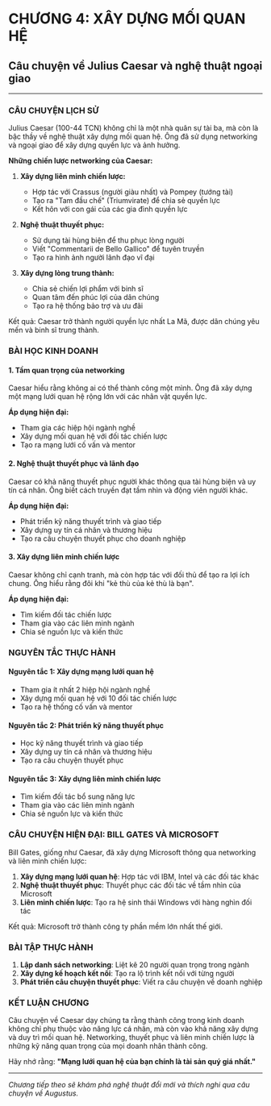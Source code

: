 # CHƯƠNG 4: XÂY DỰNG MỐI QUAN HỆ
## Câu chuyện về Julius Caesar và nghệ thuật ngoại giao

---

### CÂU CHUYỆN LỊCH SỬ

Julius Caesar (100-44 TCN) không chỉ là một nhà quân sự tài ba, mà còn là bậc thầy về nghệ thuật xây dựng mối quan hệ. Ông đã sử dụng networking và ngoại giao để xây dựng quyền lực và ảnh hưởng.

**Những chiến lược networking của Caesar:**

1. **Xây dựng liên minh chiến lược:**
   - Hợp tác với Crassus (người giàu nhất) và Pompey (tướng tài)
   - Tạo ra "Tam đầu chế" (Triumvirate) để chia sẻ quyền lực
   - Kết hôn với con gái của các gia đình quyền lực

2. **Nghệ thuật thuyết phục:**
   - Sử dụng tài hùng biện để thu phục lòng người
   - Viết "Commentarii de Bello Gallico" để tuyên truyền
   - Tạo ra hình ảnh người lãnh đạo vĩ đại

3. **Xây dựng lòng trung thành:**
   - Chia sẻ chiến lợi phẩm với binh sĩ
   - Quan tâm đến phúc lợi của dân chúng
   - Tạo ra hệ thống bảo trợ và ưu đãi

Kết quả: Caesar trở thành người quyền lực nhất La Mã, được dân chúng yêu mến và binh sĩ trung thành.

### BÀI HỌC KINH DOANH

#### 1. Tầm quan trọng của networking

Caesar hiểu rằng không ai có thể thành công một mình. Ông đã xây dựng một mạng lưới quan hệ rộng lớn với các nhân vật quyền lực.

**Áp dụng hiện đại:**
- Tham gia các hiệp hội ngành nghề
- Xây dựng mối quan hệ với đối tác chiến lược
- Tạo ra mạng lưới cố vấn và mentor

#### 2. Nghệ thuật thuyết phục và lãnh đạo

Caesar có khả năng thuyết phục người khác thông qua tài hùng biện và uy tín cá nhân. Ông biết cách truyền đạt tầm nhìn và động viên người khác.

**Áp dụng hiện đại:**
- Phát triển kỹ năng thuyết trình và giao tiếp
- Xây dựng uy tín cá nhân và thương hiệu
- Tạo ra câu chuyện thuyết phục cho doanh nghiệp

#### 3. Xây dựng liên minh chiến lược

Caesar không chỉ cạnh tranh, mà còn hợp tác với đối thủ để tạo ra lợi ích chung. Ông hiểu rằng đôi khi "kẻ thù của kẻ thù là bạn".

**Áp dụng hiện đại:**
- Tìm kiếm đối tác chiến lược
- Tham gia vào các liên minh ngành
- Chia sẻ nguồn lực và kiến thức

### NGUYÊN TẮC THỰC HÀNH

#### Nguyên tắc 1: Xây dựng mạng lưới quan hệ
- Tham gia ít nhất 2 hiệp hội ngành nghề
- Xây dựng mối quan hệ với 10 đối tác chiến lược
- Tạo ra hệ thống cố vấn và mentor

#### Nguyên tắc 2: Phát triển kỹ năng thuyết phục
- Học kỹ năng thuyết trình và giao tiếp
- Xây dựng uy tín cá nhân và thương hiệu
- Tạo ra câu chuyện thuyết phục

#### Nguyên tắc 3: Xây dựng liên minh chiến lược
- Tìm kiếm đối tác bổ sung năng lực
- Tham gia vào các liên minh ngành
- Chia sẻ nguồn lực và kiến thức

### CÂU CHUYỆN HIỆN ĐẠI: BILL GATES VÀ MICROSOFT

Bill Gates, giống như Caesar, đã xây dựng Microsoft thông qua networking và liên minh chiến lược:

1. **Xây dựng mạng lưới quan hệ**: Hợp tác với IBM, Intel và các đối tác khác
2. **Nghệ thuật thuyết phục**: Thuyết phục các đối tác về tầm nhìn của Microsoft
3. **Liên minh chiến lược**: Tạo ra hệ sinh thái Windows với hàng nghìn đối tác

Kết quả: Microsoft trở thành công ty phần mềm lớn nhất thế giới.

### BÀI TẬP THỰC HÀNH

1. **Lập danh sách networking**: Liệt kê 20 người quan trọng trong ngành
2. **Xây dựng kế hoạch kết nối**: Tạo ra lộ trình kết nối với từng người
3. **Phát triển câu chuyện thuyết phục**: Viết ra câu chuyện về doanh nghiệp

### KẾT LUẬN CHƯƠNG

Câu chuyện về Caesar dạy chúng ta rằng thành công trong kinh doanh không chỉ phụ thuộc vào năng lực cá nhân, mà còn vào khả năng xây dựng và duy trì mối quan hệ. Networking, thuyết phục và liên minh chiến lược là những kỹ năng quan trọng của mọi doanh nhân thành công.

Hãy nhớ rằng: **"Mạng lưới quan hệ của bạn chính là tài sản quý giá nhất."**

---

*Chương tiếp theo sẽ khám phá nghệ thuật đổi mới và thích nghi qua câu chuyện về Augustus.* 